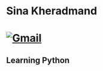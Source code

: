 <h1> Sina Kheradmand <h1>
  
  [![Gmail](https://img.shields.io/badge/-Gmail-c14438?style=flat&logo=Gmail&logoColor=white)](mailto:sinaeox@gmail.com)
  
  <h2> Learning Python <h2>
